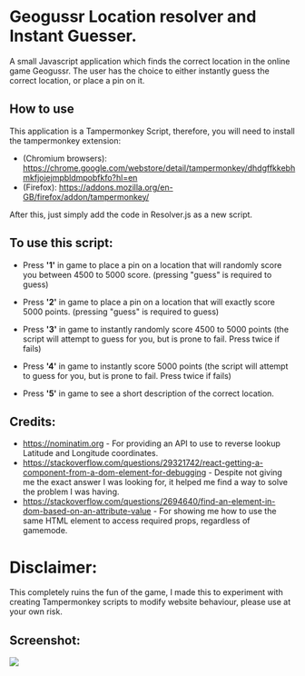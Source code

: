 # Geogussr Location resolver and Instant Guesser.

A small Javascript application which finds the correct location in the online game Geogussr.
The user has the choice to either instantly guess the correct location, or place a pin on it.

## How to use
This application is a Tampermonkey Script, therefore, you will need to install the tampermonkey extension:
- (Chromium browsers): https://chrome.google.com/webstore/detail/tampermonkey/dhdgffkkebhmkfjojejmpbldmpobfkfo?hl=en
- (Firefox):  https://addons.mozilla.org/en-GB/firefox/addon/tampermonkey/

After this, just simply add the code in Resolver.js as a new script.

## To use this script:

  - Press **'1'** in game to place a pin on a location that will randomly score you between 4500 to 5000 score. (pressing "guess" is required to guess)

  - Press **'2'** in game to place a pin on a location that will exactly score 5000 points. (pressing "guess" is required to guess)

  - Press **'3'** in game to instantly randomly score 4500 to 5000 points (the script will attempt to guess for you, but is prone to fail. Press twice if 
fails)

  - Press **'4'** in game to instantly score 5000 points (the script will attempt to guess for you, but is prone to fail. Press twice if fails)

- Press **'5'** in game to see a short description of the correct location.

## Credits:
- https://nominatim.org - For providing an API to use to reverse lookup Latitude and Longitude coordinates.
- https://stackoverflow.com/questions/29321742/react-getting-a-component-from-a-dom-element-for-debugging - Despite not giving me the
  exact answer I was looking for, it helped me find a way to solve the problem I was having.
- https://stackoverflow.com/questions/2694640/find-an-element-in-dom-based-on-an-attribute-value - For showing me how to use the same HTML element to access required props, regardless of gamemode.

# Disclaimer:
This completely ruins the fun of the game, I made this to experiment with creating Tampermonkey scripts to modify website behaviour, please use at your own risk.

## Screenshot:
<img src="https://cdn.upload.systems/uploads/xbHlUDj4.jpg"/>
